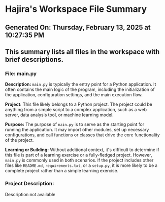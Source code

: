 # Hajira's Workspace File Summary
## Generated On: Thursday, February 13, 2025 at 10:27:35 PM
This summary lists all files in the workspace with brief descriptions.
---
### File: main.py

**Description:**
`main.py` is typically the entry point for a Python application. It often contains the main logic of the program, including the initialization of the application, configuration settings, and the main execution flow.

**Project:**
This file likely belongs to a Python project. The project could be anything from a simple script to a complex application, such as a web server, data analysis tool, or machine learning model.

**Purpose:**
The purpose of `main.py` is to serve as the starting point for running the application. It may import other modules, set up necessary configurations, and call functions or classes that drive the core functionality of the project.

**Learning or Building:**
Without additional context, it's difficult to determine if this file is part of a learning exercise or a fully-fledged project. However, `main.py` is commonly used in both scenarios. If the project includes other files like `README.md`, `requirements.txt`, or a `setup.py`, it is more likely to be a complete project rather than a simple learning exercise. 
### Project Description:
 Description not available
